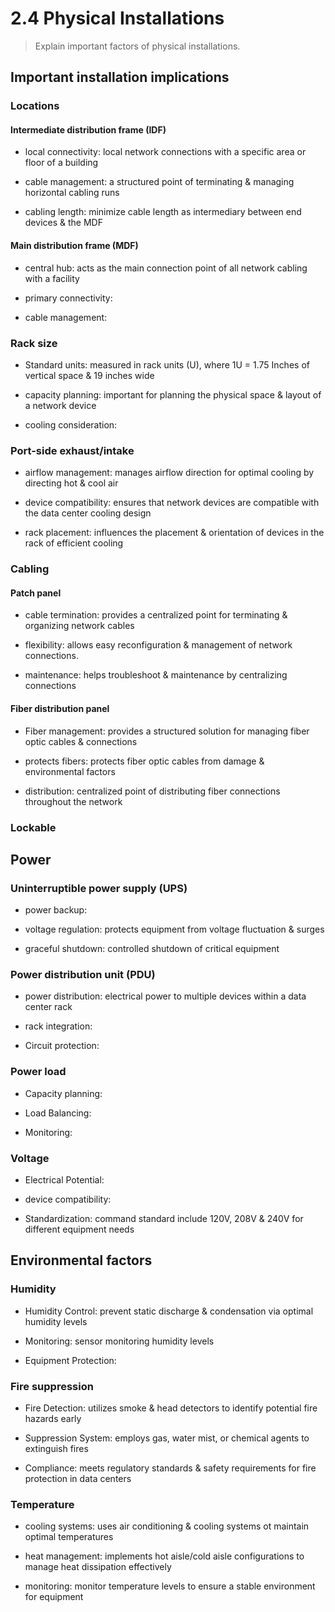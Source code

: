 # 2.4 Physical Installations

> Explain important factors of physical installations.

## Important installation implications

### Locations

#### Intermediate distribution frame (IDF)

- local connectivity: local network connections with a specific area or floor of a building

- cable management: a structured point of terminating & managing horizontal cabling runs

- cabling length: minimize cable length as intermediary between end devices & the MDF

#### Main distribution frame (MDF)

- central hub: acts as the main connection point of all network cabling with a facility

- primary connectivity:

- cable management:

### Rack size

- Standard units: measured in rack units (U), where 1U = 1.75 Inches of vertical space & 19 inches wide

- capacity planning: important for planning the physical space & layout of a network device

- cooling consideration:

### Port-side exhaust/intake

- airflow management: manages airflow direction for optimal cooling by directing hot & cool air

- device compatibility: ensures that network devices are compatible with the data center cooling design

- rack placement: influences the placement & orientation of devices in the rack of efficient cooling

### Cabling

#### Patch panel

- cable termination: provides a centralized point for terminating & organizing network cables

- flexibility: allows easy reconfiguration & management of network connections.

- maintenance: helps troubleshoot & maintenance by centralizing connections

#### Fiber distribution panel

- Fiber management: provides a structured solution for managing fiber optic cables & connections

- protects fibers: protects fiber optic cables from damage & environmental factors

- distribution: centralized point of distributing fiber connections throughout the network

### Lockable

## Power

### Uninterruptible power supply (UPS)

- power backup:

- voltage regulation: protects equipment from voltage fluctuation & surges

- graceful shutdown: controlled shutdown of critical equipment

### Power distribution unit (PDU)

- power distribution: electrical power to multiple devices within a data center rack

- rack integration:

- Circuit protection:

### Power load

- Capacity planning:

- Load Balancing:

- Monitoring:

### Voltage

- Electrical Potential:

- device compatibility:

- Standardization: command standard include 120V, 208V & 240V for different equipment needs

## Environmental factors

### Humidity

- Humidity Control: prevent static discharge & condensation via optimal humidity levels

- Monitoring: sensor monitoring humidity levels

- Equipment Protection:

### Fire suppression

- Fire Detection: utilizes smoke & head detectors to identify potential fire hazards early

- Suppression System: employs gas, water mist, or chemical agents to extinguish fires

- Compliance: meets regulatory standards & safety requirements for fire protection in data centers

### Temperature

- cooling systems: uses air conditioning & cooling systems ot maintain optimal temperatures

- heat management: implements hot aisle/cold aisle configurations to manage heat dissipation effectively

- monitoring: monitor temperature levels to ensure a stable environment for equipment
